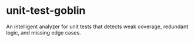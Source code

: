 # unit-test-goblin
An intelligent analyzer for unit tests that detects weak coverage, redundant logic, and missing edge cases.
